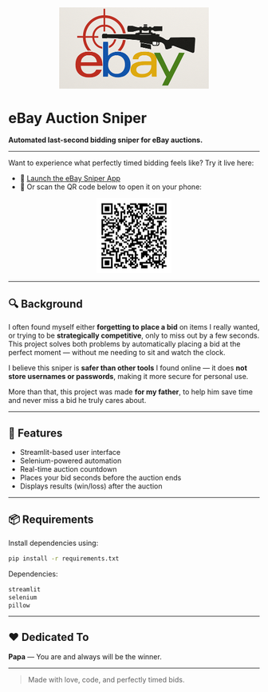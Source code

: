 <div align="center">
  <img src="logo.png" alt="eBay Sniper Logo" width="300" />
</div>

# eBay Auction Sniper

**Automated last-second bidding sniper for eBay auctions.**

---

Want to experience what perfectly timed bidding feels like?
Try it live here:

- 🔗 [Launch the eBay Sniper App](https://ebay-sniper-auto-bidding-p7uicou8njpyntjvdkbzim.streamlit.app/)
- 📲 Or scan the QR code below to open it on your phone:

<div align="center">
  <img src="QR Code.png" alt="eBay Sniper QR Code" width="150" />
</div>

---

## 🔍 Background
I often found myself either **forgetting to place a bid** on items I really wanted, or trying to be **strategically competitive**, only to miss out by a few seconds. This project solves both problems by automatically placing a bid at the perfect moment — without me needing to sit and watch the clock.

I believe this sniper is **safer than other tools** I found online — it does **not store usernames or passwords**, making it more secure for personal use.

More than that, this project was made **for my father**, to help him save time and never miss a bid he truly cares about.

---

## 🚀 Features
- Streamlit-based user interface
- Selenium-powered automation
- Real-time auction countdown
- Places your bid seconds before the auction ends
- Displays results (win/loss) after the auction

---

## 📦 Requirements
Install dependencies using:
```bash
pip install -r requirements.txt
```

Dependencies:
```
streamlit
selenium
pillow
```

---

## ❤️ Dedicated To
**Papa** — You are and always will be the winner.

---

> Made with love, code, and perfectly timed bids.
